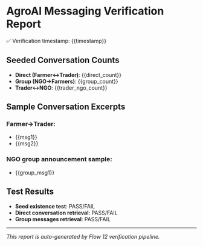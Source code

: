 # AgroAI Messaging Verification Report

✅ Verification timestamp: {{timestamp}}

## Seeded Conversation Counts
- **Direct (Farmer↔Trader)**: {{direct_count}}
- **Group (NGO→Farmers)**: {{group_count}}
- **Trader↔NGO**: {{trader_ngo_count}}

## Sample Conversation Excerpts
### Farmer→Trader:
- {{msg1}}
- {{msg2}}

### NGO group announcement sample:
- {{group_msg1}}

## Test Results
- **Seed existence test**: PASS/FAIL
- **Direct conversation retrieval**: PASS/FAIL
- **Group messages retrieval**: PASS/FAIL

---
*This report is auto-generated by Flow 12 verification pipeline.*
